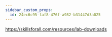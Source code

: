 ```yaml
---
sidebar_custom_props:
  id: 24ec6c95-faf8-476f-a982-b31447d3a025
---
```


https://skillsforall.com/resources/lab-downloads

